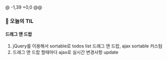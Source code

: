 @ -1,39 +0,0 @@
### 🐥 오늘의 TIL

#### 드래그 앤 드랍

1. jQuery를 이용해서 sortable로 todos list 드래그 앤 드랍, ajax sortable 커스텀
2. 드래그 앤 드랍 할때마다 ajax로 실시간 변경사항 update